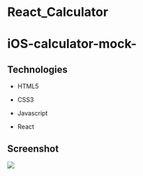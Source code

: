 # React_Calculator
# iOS-calculator-mock-

## Technologies

- HTML5

- CSS3

- Javascript

- React

## Screenshot 

![](https://giphy.com/gifs/ios-calculator-iphonecalculator-lRSQ7SfKi1w5vFiV0G)
